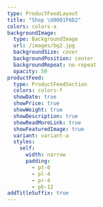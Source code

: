 ```yaml
---
type: ProductFeedLayout
title: "Shop \U0001F6D2"
colors: colors-a
backgroundImage:
  type: BackgroundImage
  url: /images/bg2.jpg
  backgroundSize: cover
  backgroundPosition: center
  backgroundRepeat: no-repeat
  opacity: 50
productFeed:
  type: ProductFeedSection
  colors: colors-f
  showDate: true
  showPrice: true
  showWeight: true 
  showDescription: true
  showReadMoreLink: true
  showFeaturedImage: true
  variant: variant-a
  styles:
    self:
      width: narrow
      padding:
        - pt-0
        - pl-4
        - pr-4
        - pb-12
addTitleSuffix: true
---
```

